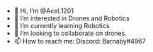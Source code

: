 - 👋 Hi, I’m @AceL1201
- 👀 I’m interested in Drones and Robotics
- 🌱 I’m currently learning Robotics
- 💞️ I’m looking to collaborate on drones.
- 📫 How to reach me: Discord: Barnaby#4967

<!---
AceL1201/AceL1201 is a ✨ special ✨ repository because its `README.md` (this file) appears on your GitHub profile.
You can click the Preview link to take a look at your changes.
--->
